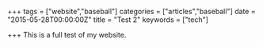 +++
tags = ["website","baseball"]
categories = ["articles","baseball"]
date = "2015-05-28T00:00:00Z"
title = "Test 2"
keywords = ["tech"]

+++
This is a full test of my website.
<!-- more /-->
